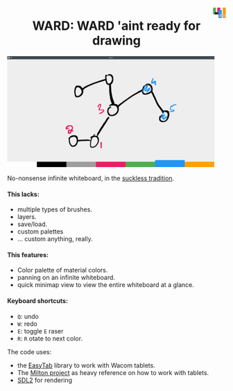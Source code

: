 <p align="center">
<img src="https://github.com/bollu/ward/raw/master/icon.png" alt="icon" style="float:right;" > 
<h1 align="center"> WARD: WARD 'aint ready for drawing  </h1>
</p>

<img src="https://github.com/bollu/ward/raw/master/static/ward-drawing.png" alt="alt text" width="whatever" height="256">



No-nonsense infinite whiteboard, in the [suckless tradition](https://suckless.org/).

#### This lacks:

- multiple types of brushes.
- layers.
- save/load.
- custom palettes
- ... custom anything, really.

#### This features:

- Color palette of material colors.
- panning on an infinite whiteboard.
- quick minimap view to view the entire whiteboard at a glance.

#### Keyboard shortcuts:

- `Q`: undo
- `W`: redo
- `E`: toggle `E` raser
- `R`: `R` otate to next color.

The code uses:

- the [EasyTab](https://github.com/ApoorvaJ/EasyTab) library to work with Wacom tablets.
- The [Milton project](https://github.com/serge-rgb/milton) as heavy reference on how to work with tablets.
- [SDL2](https://www.libsdl.org/) for rendering


